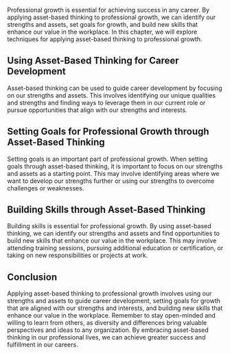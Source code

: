 
Professional growth is essential for achieving success in any career. By applying asset-based thinking to professional growth, we can identify our strengths and assets, set goals for growth, and build new skills that enhance our value in the workplace. In this chapter, we will explore techniques for applying asset-based thinking to professional growth.

Using Asset-Based Thinking for Career Development
-------------------------------------------------

Asset-based thinking can be used to guide career development by focusing on our strengths and assets. This involves identifying our unique qualities and strengths and finding ways to leverage them in our current role or pursue opportunities that align with our strengths and interests.

Setting Goals for Professional Growth through Asset-Based Thinking
------------------------------------------------------------------

Setting goals is an important part of professional growth. When setting goals through asset-based thinking, it is important to focus on our strengths and assets as a starting point. This may involve identifying areas where we want to develop our strengths further or using our strengths to overcome challenges or weaknesses.

Building Skills through Asset-Based Thinking
--------------------------------------------

Building skills is essential for professional growth. By using asset-based thinking, we can identify our strengths and assets and find opportunities to build new skills that enhance our value in the workplace. This may involve attending training sessions, pursuing additional education or certification, or taking on new responsibilities or projects at work.

Conclusion
----------

Applying asset-based thinking to professional growth involves using our strengths and assets to guide career development, setting goals for growth that are aligned with our strengths and interests, and building new skills that enhance our value in the workplace. Remember to stay open-minded and willing to learn from others, as diversity and differences bring valuable perspectives and ideas to any organization. By embracing asset-based thinking in our professional lives, we can achieve greater success and fulfillment in our careers.

